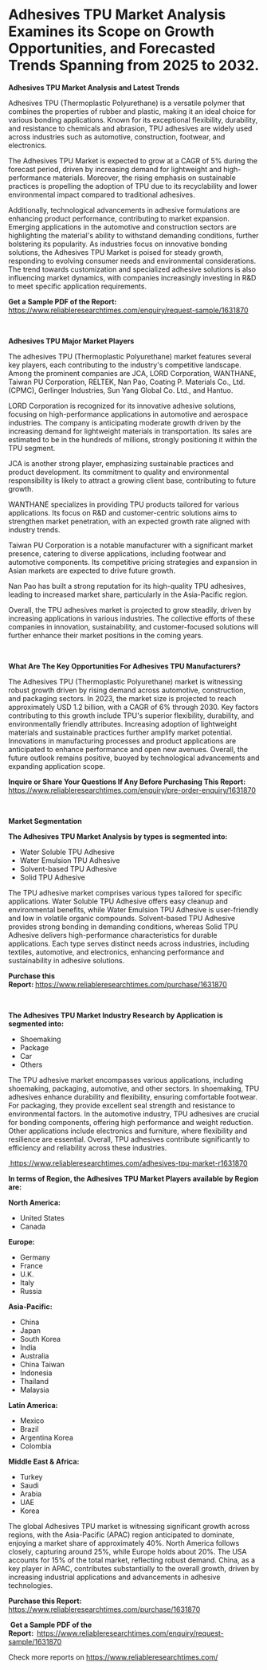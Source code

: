 <p><h1>Adhesives TPU Market Analysis Examines its Scope on Growth Opportunities, and Forecasted Trends Spanning from 2025 to 2032.</h1></p><p><strong>Adhesives TPU Market Analysis and Latest Trends</strong></p>
<p><p>Adhesives TPU (Thermoplastic Polyurethane) is a versatile polymer that combines the properties of rubber and plastic, making it an ideal choice for various bonding applications. Known for its exceptional flexibility, durability, and resistance to chemicals and abrasion, TPU adhesives are widely used across industries such as automotive, construction, footwear, and electronics.</p><p>The Adhesives TPU Market is expected to grow at a CAGR of 5% during the forecast period, driven by increasing demand for lightweight and high-performance materials. Moreover, the rising emphasis on sustainable practices is propelling the adoption of TPU due to its recyclability and lower environmental impact compared to traditional adhesives. </p><p>Additionally, technological advancements in adhesive formulations are enhancing product performance, contributing to market expansion. Emerging applications in the automotive and construction sectors are highlighting the material's ability to withstand demanding conditions, further bolstering its popularity. As industries focus on innovative bonding solutions, the Adhesives TPU Market is poised for steady growth, responding to evolving consumer needs and environmental considerations. The trend towards customization and specialized adhesive solutions is also influencing market dynamics, with companies increasingly investing in R&D to meet specific application requirements.</p></p>
<p><strong>Get a Sample PDF of the Report:&nbsp;</strong> <a href="https://www.reliableresearchtimes.com/enquiry/request-sample/1631870?utm_campaign=2891&utm_medium=2&utm_source=Github&utm_content=ia&utm_term=29032025&utm_id=adhesives-tpu">https://www.reliableresearchtimes.com/enquiry/request-sample/1631870</a></p>
<p>&nbsp;</p>
<p><strong>Adhesives TPU Major Market Players</strong></p>
<p><p>The adhesives TPU (Thermoplastic Polyurethane) market features several key players, each contributing to the industry's competitive landscape. Among the prominent companies are JCA, LORD Corporation, WANTHANE, Taiwan PU Corporation, RELTEK, Nan Pao, Coating P. Materials Co., Ltd. (CPMC), Gerlinger Industries, Sun Yang Global Co. Ltd., and Hantuo.</p><p>LORD Corporation is recognized for its innovative adhesive solutions, focusing on high-performance applications in automotive and aerospace industries. The company is anticipating moderate growth driven by the increasing demand for lightweight materials in transportation. Its sales are estimated to be in the hundreds of millions, strongly positioning it within the TPU segment.</p><p>JCA is another strong player, emphasizing sustainable practices and product development. Its commitment to quality and environmental responsibility is likely to attract a growing client base, contributing to future growth.</p><p>WANTHANE specializes in providing TPU products tailored for various applications. Its focus on R&D and customer-centric solutions aims to strengthen market penetration, with an expected growth rate aligned with industry trends.</p><p>Taiwan PU Corporation is a notable manufacturer with a significant market presence, catering to diverse applications, including footwear and automotive components. Its competitive pricing strategies and expansion in Asian markets are expected to drive future growth.</p><p>Nan Pao has built a strong reputation for its high-quality TPU adhesives, leading to increased market share, particularly in the Asia-Pacific region.</p><p>Overall, the TPU adhesives market is projected to grow steadily, driven by increasing applications in various industries. The collective efforts of these companies in innovation, sustainability, and customer-focused solutions will further enhance their market positions in the coming years.</p></p>
<p>&nbsp;</p>
<p><strong>What Are The Key Opportunities For Adhesives TPU Manufacturers?</strong></p>
<p><p>The Adhesives TPU (Thermoplastic Polyurethane) market is witnessing robust growth driven by rising demand across automotive, construction, and packaging sectors. In 2023, the market size is projected to reach approximately USD 1.2 billion, with a CAGR of 6% through 2030. Key factors contributing to this growth include TPU's superior flexibility, durability, and environmentally friendly attributes. Increasing adoption of lightweight materials and sustainable practices further amplify market potential. Innovations in manufacturing processes and product applications are anticipated to enhance performance and open new avenues. Overall, the future outlook remains positive, buoyed by technological advancements and expanding application scope.</p></p>
<p><strong>Inquire or Share Your Questions If Any Before Purchasing This Report:</strong> <a href="https://www.reliableresearchtimes.com/enquiry/pre-order-enquiry/1631870?utm_campaign=2891&utm_medium=2&utm_source=Github&utm_content=ia&utm_term=29032025&utm_id=adhesives-tpu">https://www.reliableresearchtimes.com/enquiry/pre-order-enquiry/1631870</a></p>
<p>&nbsp;</p>
<p><strong>Market Segmentation</strong></p>
<p><strong>The Adhesives TPU Market Analysis by types is segmented into:</strong></p>
<p><ul><li>Water Soluble TPU Adhesive</li><li>Water Emulsion TPU Adhesive</li><li>Solvent-based TPU Adhesive</li><li>Solid TPU Adhesive</li></ul></p>
<p><p>The TPU adhesive market comprises various types tailored for specific applications. Water Soluble TPU Adhesive offers easy cleanup and environmental benefits, while Water Emulsion TPU Adhesive is user-friendly and low in volatile organic compounds. Solvent-based TPU Adhesive provides strong bonding in demanding conditions, whereas Solid TPU Adhesive delivers high-performance characteristics for durable applications. Each type serves distinct needs across industries, including textiles, automotive, and electronics, enhancing performance and sustainability in adhesive solutions.</p></p>
<p><strong>Purchase this Report:&nbsp;</strong><a href="https://www.reliableresearchtimes.com/purchase/1631870?utm_campaign=2891&utm_medium=2&utm_source=Github&utm_content=ia&utm_term=29032025&utm_id=adhesives-tpu">https://www.reliableresearchtimes.com/purchase/1631870</a></p>
<p>&nbsp;</p>
<p><strong>The Adhesives TPU Market Industry Research by Application is segmented into:</strong></p>
<p><ul><li>Shoemaking</li><li>Package</li><li>Car</li><li>Others</li></ul></p>
<p><p>The TPU adhesive market encompasses various applications, including shoemaking, packaging, automotive, and other sectors. In shoemaking, TPU adhesives enhance durability and flexibility, ensuring comfortable footwear. For packaging, they provide excellent seal strength and resistance to environmental factors. In the automotive industry, TPU adhesives are crucial for bonding components, offering high performance and weight reduction. Other applications include electronics and furniture, where flexibility and resilience are essential. Overall, TPU adhesives contribute significantly to efficiency and reliability across these industries.</p></p>
<p><a href="https://www.reliableresearchtimes.com/adhesives-tpu-market-r1631870?utm_campaign=2891&utm_medium=2&utm_source=Github&utm_content=ia&utm_term=29032025&utm_id=adhesives-tpu">&nbsp;https://www.reliableresearchtimes.com/adhesives-tpu-market-r1631870</a></p>
<p><strong>In terms of Region, the Adhesives TPU Market Players available by Region are:</strong></p>
<p>
    <p> <strong> North America: </strong>
        <ul>
            <li>United States</li>
            <li>Canada</li>
        </ul>
        </p> 
    <p> <strong> Europe: </strong>
        <ul>
            <li>Germany</li>
            <li>France</li>
            <li>U.K.</li>
            <li>Italy</li>
            <li>Russia</li>
        </ul>
        </p> 
    <p> <strong> Asia-Pacific: </strong>
        <ul>
            <li>China</li>
            <li>Japan</li>
            <li>South Korea</li>
            <li>India</li>
            <li>Australia</li>
            <li>China Taiwan</li>
            <li>Indonesia</li>
            <li>Thailand</li>
            <li>Malaysia</li>
        </ul>
        </p> 
    <p> <strong> Latin America: </strong>
        <ul>
            <li>Mexico</li>
            <li>Brazil</li>
            <li>Argentina Korea</li>
            <li>Colombia</li>
        </ul>
        </p> 
    <p> <strong> Middle East & Africa: </strong>
        <ul>
            <li>Turkey</li>
            <li>Saudi</li>
            <li>Arabia</li>
            <li>UAE</li>
            <li>Korea</li>
        </ul>
    </p>
    </p>
<p><p>The global Adhesives TPU market is witnessing significant growth across regions, with the Asia-Pacific (APAC) region anticipated to dominate, enjoying a market share of approximately 40%. North America follows closely, capturing around 25%, while Europe holds about 20%. The USA accounts for 15% of the total market, reflecting robust demand. China, as a key player in APAC, contributes substantially to the overall growth, driven by increasing industrial applications and advancements in adhesive technologies.</p></p>
<p><strong>Purchase this Report: </strong><a href="https://www.reliableresearchtimes.com/purchase/1631870?utm_campaign=2891&utm_medium=2&utm_source=Github&utm_content=ia&utm_term=29032025&utm_id=adhesives-tpu">https://www.reliableresearchtimes.com/purchase/1631870</a></p>
<p>&nbsp;<strong>Get a Sample PDF of the Report:&nbsp;&nbsp;</strong><a href="https://www.reliableresearchtimes.com/enquiry/request-sample/1631870?utm_campaign=2891&utm_medium=2&utm_source=Github&utm_content=ia&utm_term=29032025&utm_id=adhesives-tpu">https://www.reliableresearchtimes.com/enquiry/request-sample/1631870</a></p>
<p><strong></strong></p>
<p>Check more reports on <a href="https://www.reliableresearchtimes.com/?utm_campaign=2891&utm_medium=2&utm_source=Github&utm_content=ia&utm_term=29032025&utm_id=adhesives-tpu">https://www.reliableresearchtimes.com/</a></p>